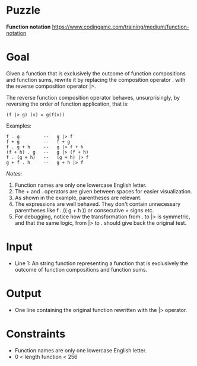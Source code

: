# Puzzle
**Function notation** https://www.codingame.com/training/medium/function-notation

# Goal
Given a function that is exclusively the outcome of function compositions and function sums, rewrite it by replacing the composition operator . with the reverse composition operator |>.

The reverse function composition operator behaves, unsurprisingly, by reversing the order of function application, that is:
```
(f |> g) (x) = g(f(x))
```
Examples:
```
f . g         --   g |> f
f + g         --   f + g
f . g + h     --   g |> f + h
(f + h) . g   --   g |> (f + h)
f . (g + h)   --   (g + h) |> f
g + f . h     --   g + h |> f
```

*Notes:*  
1) Function names are only one lowercase English letter.
2) The + and . operators are given between spaces for easier visualization.
3) As shown in the example, parentheses are relevant.
4) The expressions are well behaved. They don't contain unnecessary parentheses like f . (( g + h )) or consecutive + signs etc.
5) For debugging, notice how the transformation from . to |> is symmetric, and that the same logic, from |> to . should give back the original test.

# Input
* Line 1: An string function representing a function that is exclusively the outcome of function compositions and function sums.

# Output
* One line containing the original function rewritten with the |> operator.

# Constraints
* Function names are only one lowercase English letter.
* 0 < length function < 256
